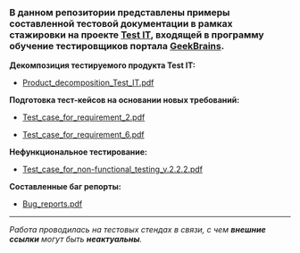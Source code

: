 ### В данном репозитории представлены примеры составленной тестовой документации в рамках стажировки на проекте [Test IT](https://testit.software/), входящей в программу обучение тестировщиков  портала [GeekBrains](https://gb.ru/). 

**Декомпозиция тестируемого продукта Test IT:**

- [Product_decomposition_Test_IT.pdf](https://github.com/Dmitrii-QA/My_portfolio/blob/main/Internship_in_Test_IT/Product_decomposition_Test_IT.pdf)
  
**Подготовка тест-кейсов на основании новых требований:**

- [Test_case_for_requirement_2.pdf](https://github.com/Dmitrii-QA/My_portfolio/blob/main/Internship_in_Test_IT/Test_case_for_requirement_2.pdf)
  
- [Test_case_for_requirement_6.pdf](https://github.com/Dmitrii-QA/My_portfolio/blob/main/Internship_in_Test_IT/Test_case_for_requirement_6.pdf)
   
**Нефункциональное тестирование:**

- [Test_case_for_non-functional_testing_v.2.2.2.pdf](https://github.com/Dmitrii-QA/My_portfolio/blob/main/Internship_in_Test_IT/Test_case_for_non-functional_testing_v.2.2.2.pdf)
  
**Составленные баг репорты:**

- [Bug_reports.pdf](https://github.com/Dmitrii-QA/My_portfolio/blob/main/Internship_in_Test_IT/Bug_reports.pdf)
---
*Работа проводилась на тестовых стендах в связи, с чем **внешние ссылки** могут быть **неактуальны**.*
